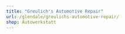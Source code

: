 ```yaml
---
title: "Greulich's Automotive Repair"
url: /glendale/greulichs-automotive-repair/
shop: Autowerkstatt
---
```

